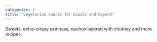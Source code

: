 ```yaml
---
categories: i
title: "Vegetarian Snacks for Diwali and Beyond"
---
```

Sweets, extra-crispy samosas, nachos layered with chutney and more recipes.